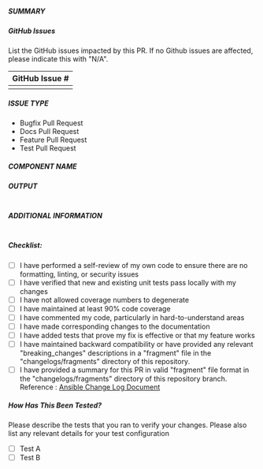 ##### SUMMARY
<!--- Describe the change below, including rationale and design decisions -->

##### GitHub Issues
List the GitHub issues impacted by this PR. If no Github issues are affected, please indicate this with "N/A".

| GitHub Issue # |
| -------------- |
| |


##### ISSUE TYPE
<!--- Pick one below and delete the rest -->
- Bugfix Pull Request
- Docs Pull Request
- Feature Pull Request
- Test Pull Request

##### COMPONENT NAME
<!--- Write the short name of the module, plugin, task or feature below -->

##### OUTPUT
<!--- Paste the functionality test result below -->
```paste below

```
##### ADDITIONAL INFORMATION
<!--- Include additional information to help people understand the change here -->
<!--- A step-by-step reproduction of the problem is helpful if there is no related issue -->

<!--- Paste verbatim command output below, e.g. before and after your change -->
```paste below

```
<!--- Measure the code coverage before and after the change by running the UT and ensure that the "coverage after the change" is not less than the coverage "before the change". Note that the unit testing coverage can be manually executed using the pytest tool or ansible-test tool. -->

##### Checklist:

- [ ] I have performed a self-review of my own code to ensure there are no formatting, linting, or security issues
- [ ] I have verified that new and existing unit tests pass locally with my changes
- [ ] I have not allowed coverage numbers to degenerate
- [ ] I have maintained at least 90% code coverage
- [ ] I have commented my code, particularly in hard-to-understand areas
- [ ] I have made corresponding changes to the documentation
- [ ] I have added tests that prove my fix is effective or that my feature works
- [ ] I have maintained backward compatibility or have provided any relevant "breaking_changes" descriptions in a "fragment" file in the "changelogs/fragments" directory of this repository.
- [ ] I have provided a summary for this PR in valid "fragment" file format in the "changelogs/fragments" directory of this repository branch. Reference : [Ansible Change Log Document](https://docs.ansible.com/ansible/devel/community/development_process.html#changelogs-how-to)

##### How Has This Been Tested?
Please describe the tests that you ran to verify your changes. Please also list any relevant details for your test configuration

- [ ] Test A
- [ ] Test B
